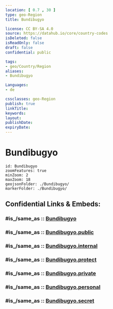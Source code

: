 ```yaml
---
location: [ 0.7 , 30 ] 
type: geo-Region
title: Bundibugyo

license: CC BY-SA 4.0
source: https://datahub.io/core/country-codes
isDeleted: false
isReadOnly: false
draft: false
confidential: public

tags:
- geo/Country/Region
aliases:
- Bundibugyo

Languages:
- de

cssclasses: geo-Region
publish: true
linkTitle: 
keywords: 
layout: 
publishDate: 
expiryDate: 
---
```


# Bundibugyo

```leaflet
id: Bundibugyo
zoomFeatures: true 
minZoom: 2 
maxZoom: 18
geojsonFolder: ./Bundibugyo/
markerFolder: ./Bundibugyo/
```


## Confidential Links & Embeds: 

### #is_/same_as :: [Bundibugyo](/_Standards/Earth/Continent/Africa/Africa~Central/Uganda/regions~Uganda/Uganda~West/Bundibugyo.md) 

### #is_/same_as :: [Bundibugyo.public](/_public/Earth/Continent/Africa/Africa~Central/Uganda/regions~Uganda/Uganda~West/Bundibugyo.public.md) 

### #is_/same_as :: [Bundibugyo.internal](/_internal/Earth/Continent/Africa/Africa~Central/Uganda/regions~Uganda/Uganda~West/Bundibugyo.internal.md) 

### #is_/same_as :: [Bundibugyo.protect](/_protect/Earth/Continent/Africa/Africa~Central/Uganda/regions~Uganda/Uganda~West/Bundibugyo.protect.md) 

### #is_/same_as :: [Bundibugyo.private](/_private/Earth/Continent/Africa/Africa~Central/Uganda/regions~Uganda/Uganda~West/Bundibugyo.private.md) 

### #is_/same_as :: [Bundibugyo.personal](/_personal/Earth/Continent/Africa/Africa~Central/Uganda/regions~Uganda/Uganda~West/Bundibugyo.personal.md) 

### #is_/same_as :: [Bundibugyo.secret](/_secret/Earth/Continent/Africa/Africa~Central/Uganda/regions~Uganda/Uganda~West/Bundibugyo.secret.md)

